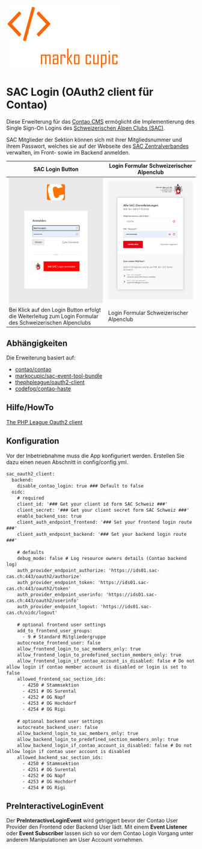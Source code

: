 ![Alt text](https://github.com/markocupic/markocupic/blob/main/logo.png "logo")

# SAC Login (OAuth2 client für Contao)

Diese Erweiterung für das [Contao CMS](https://contao.org) ermöglicht die Implementierung 
des Single Sign-On Logins des [Schweizerischen Alpen Clubs (SAC)](https://www.sac-cas.ch).

SAC Mitglieder der Sektion können sich mit ihrer Mitgliedsnummer und ihrem Passwort, welches sie auf der Webseite des [SAC Zentralverbandes](https://www.sac-cas.ch) verwalten, im Front- sowie im Backend anmelden.

| SAC Login Button | Login Formular Schweizerischer Alpenclub |
|-|-|
| ![SAC Login](docs/img/screenshot_backend_readme.png) | ![SAC Login](docs/img/screenshot_remote_login_form_readme.png) |
| Bei Klick auf den Login Button erfolgt die Weiterleitug zum Login Formular des Schweizerischen Alpenclubs | Login Formular Schweizerischer Alpenclub |

## Abhängigkeiten
Die Erweiterung basiert auf:
- [contao/contao](https://github.com/contao/contao)
- [markocupic/sac-event-tool-bundle](https://github.com/markocupic/sac-event-tool-bundle) 
- [thephpleague/oauth2-client](https://github.com/thephpleague/oauth2-client)
- [codefog/contao-haste](https://github.com/codefog/contao-haste)

## Hilfe/HowTo
[The PHP League Oauth2 client](https://oauth2-client.thephpleague.com/usage/)

## Konfiguration
Vor der Inbetriebnahme muss die App konfiguriert werden. Erstellen Sie dazu einen neuen Abschnitt in config/config.yml.

```
sac_oauth2_client:
  backend:
    disable_contao_login: true ### Default to false
  oidc:
    # required
    client_id: '### Get your client id form SAC Schweiz ###'
    client_secret: '### Get your client secret form SAC Schweiz ###'
    enable_backend_sso: true
    client_auth_endpoint_frontend: '### Set your frontend login route ###'
    client_auth_endpoint_backend: '### Set your backend login route ###'
    
    # defaults
    debug_mode: false # Log resource owners details (Contao backend log)
    auth_provider_endpoint_authorize: 'https://ids01.sac-cas.ch:443/oauth2/authorize'
    auth_provider_endpoint_token: 'https://ids01.sac-cas.ch:443/oauth2/token'
    auth_provider_endpoint_userinfo: 'https://ids01.sac-cas.ch:443/oauth2/userinfo'
    auth_provider_endpoint_logout: 'https://ids01.sac-cas.ch/oidc/logout'

    # optional frontend user settings
    add_to_frontend_user_groups:
      - 9 # Standard Mitgliedergruppe
    autocreate_frontend_user: false
    allow_frontend_login_to_sac_members_only: true
    allow_frontend_login_to_predefined_section_members_only: true
    allow_frontend_login_if_contao_account_is_disabled: false # Do not allow login if contao member account is disabled or login is set to false
    allowed_frontend_sac_section_ids:
      - 4250 # Stammsektion
      - 4251 # OG Surental
      - 4252 # OG Napf
      - 4253 # OG Hochdorf
      - 4254 # OG Rigi

    # optional backend user settings
    autocreate_backend_user: false
    allow_backend_login_to_sac_members_only: true
    allow_backend_login_to_predefined_section_members_only: true
    allow_backend_login_if_contao_account_is_disabled: false # Do not allow login if contao user account is disabled
    allowed_backend_sac_section_ids:
      - 4250 # Stammsektion
      - 4251 # OG Surental
      - 4252 # OG Napf
      - 4253 # OG Hochdorf
      - 4254 # OG Rigi

```

## PreInteractiveLoginEvent
Der **PreInteractiveLoginEvent** wird getriggert bevor der Contao User Provider den Frontend oder Backend User lädt. 
Mit einem **Event Listener** oder **Event Subscriber** lassen sich so vor dem Contao Login Vorgang unter anderem Manipulationen am User Account vornehmen. 

